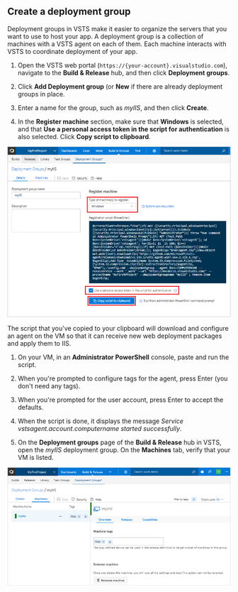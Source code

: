 ## Create a deployment group

Deployment groups in VSTS make it easier to organize the servers that you want to use to host your app. A deployment group is a collection of machines with a VSTS agent on each of them. Each machine interacts with VSTS to coordinate deployment of your app.

1. Open the VSTS web portal (`https://{your-account}.visualstudio.com`), navigate to the **Build & Release** hub, and then click **Deployment groups**.

1. Click **Add Deployment group** (or **New** if there are already deployment groups in place.

1. Enter a name for the group, such as *myIIS*, and then click **Create**.

1. In the **Register machine** section, make sure that **Windows** is selected, and that **Use a personal access token in the script for authentication** is also selected. Click **Copy script to clipboard**.

 ![Screenshot showing update to code](./_img/windows-deployment-group-setup.png)

 The script that you've copied to your clipboard will download and configure an agent on the VM so that it can receive new web deployment packages and apply them to IIS.

1. On your VM, in an **Administrator PowerShell** console, paste and run the script.

1. When you're prompted to configure tags for the agent, press Enter (you don't need any tags).

1. When you're prompted for the user account, press Enter to accept the defaults.

1. When the script is done, it displays the message *Service vstsagent.account.computername started successfully*.

1. On the **Deployment groups** page of the **Build & Release** hub in VSTS, open the *myIIS* deployment group. On the **Machines** tab, verify that your VM is listed.

 ![Screenshot showing update to code](./_img/windows-deployment-group.png)
